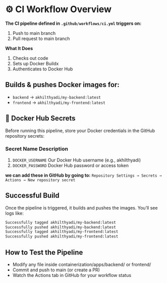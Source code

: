 # ⚙️ CI Workflow Overview

**The CI pipeline defined in `.github/workflows/ci.yml` triggers on:**
1. Push to main branch
2. Pull request to main branch

**What It Does**
1. Checks out code
2. Sets up Docker Buildx
3. Authenticates to Docker Hub

## Builds & pushes Docker images for:

- `backend` → `akhilthyadi/my-backend:latest`
- `frontend` → `akhilthyadi/my-frontend:latest`

## 🔐 Docker Hub Secrets
Before running this pipeline, store your Docker credentials in the GitHub repository secrets:

### Secret Name	Description
1. `DOCKER_USERNAME`	Our Docker Hub username (e.g., akhilthyadi)
2. `DOCKER_PASSWORD`	Docker Hub password or access token

**we can add these in GitHub by going to:**
`Repository Settings → Secrets → Actions → New repository secret`

## Successful Build
Once the pipeline is triggered, it builds and pushes the images. You’ll see logs like:

```bash
Successfully tagged akhilthyadi/my-backend:latest
Successfully pushed akhilthyadi/my-backend:latest
Successfully tagged akhilthyadi/my-frontend:latest
Successfully pushed akhilthyadi/my-frontend:latest
```

## How to Test the Pipeline
- Modify any file inside containerization/apps/backend/ or frontend/
- Commit and push to main (or create a PR)
- Watch the Actions tab in GitHub for your workflow status

